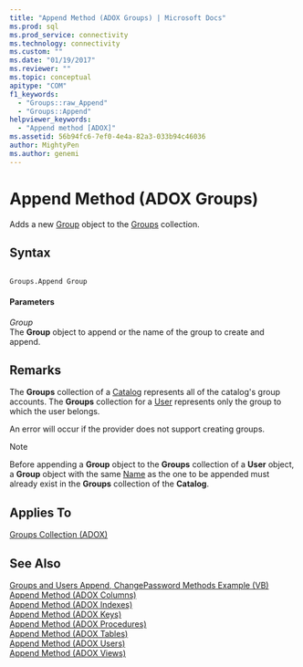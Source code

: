 ```yaml
---
title: "Append Method (ADOX Groups) | Microsoft Docs"
ms.prod: sql
ms.prod_service: connectivity
ms.technology: connectivity
ms.custom: ""
ms.date: "01/19/2017"
ms.reviewer: ""
ms.topic: conceptual
apitype: "COM"
f1_keywords: 
  - "Groups::raw_Append"
  - "Groups::Append"
helpviewer_keywords: 
  - "Append method [ADOX]"
ms.assetid: 56b94fc6-7ef0-4e4a-82a3-033b94c46036
author: MightyPen
ms.author: genemi
---
```

# Append Method (ADOX Groups)
Adds a new [Group](../../../ado/reference/adox-api/group-object-adox.md) object to the [Groups](../../../ado/reference/adox-api/groups-collection-adox.md) collection.  
  
## Syntax  
  
```  
  
Groups.Append Group  
```  
  
#### Parameters  
 *Group*  
 The **Group** object to append or the name of the group to create and append.  
  
## Remarks  
 The **Groups** collection of a [Catalog](../../../ado/reference/adox-api/catalog-object-adox.md) represents all of the catalog's group accounts. The **Groups** collection for a [User](../../../ado/reference/adox-api/user-object-adox.md) represents only the group to which the user belongs.  
  
 An error will occur if the provider does not support creating groups.  
  
> [!NOTE]
>  Before appending a **Group** object to the **Groups** collection of a **User** object, a **Group** object with the same [Name](../../../ado/reference/adox-api/name-property-adox.md) as the one to be appended must already exist in the **Groups** collection of the **Catalog**.  
  
## Applies To  
 [Groups Collection (ADOX)](../../../ado/reference/adox-api/groups-collection-adox.md)  
  
## See Also  
 [Groups and Users Append, ChangePassword Methods Example (VB)](../../../ado/reference/adox-api/groups-and-users-append-changepassword-methods-example-vb.md)   
 [Append Method (ADOX Columns)](../../../ado/reference/adox-api/append-method-adox-columns.md)   
 [Append Method (ADOX Indexes)](../../../ado/reference/adox-api/append-method-adox-indexes.md)   
 [Append Method (ADOX Keys)](../../../ado/reference/adox-api/append-method-adox-keys.md)   
 [Append Method (ADOX Procedures)](../../../ado/reference/adox-api/append-method-adox-procedures.md)   
 [Append Method (ADOX Tables)](../../../ado/reference/adox-api/append-method-adox-tables.md)   
 [Append Method (ADOX Users)](../../../ado/reference/adox-api/append-method-adox-users.md)   
 [Append Method (ADOX Views)](../../../ado/reference/adox-api/append-method-adox-views.md)

